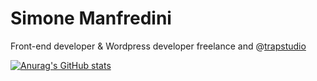 # Simone Manfredini

Front-end developer & Wordpress developer freelance and @[trapstudio](https://www.trapstudio.it/)

[![Anurag's GitHub stats](https://github-readme-stats.vercel.app/api?username=simonemanfre&hide=stars,prs&count_private=true)](https://github.com/simonemanfre  )
